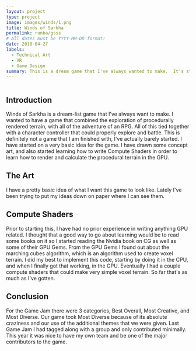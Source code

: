 ```yaml
---
layout: project
type: project
image: images/winds/1.png
title: Winds of Sarkha
permalink: runba/gsss
# All dates must be YYYY-MM-DD format!
date: 2018-04-27
labels:
  - Technical Art
  - VR
  - Game Design
summary: This is a dream game that I've always wanted to make.  It's still a work in progress
---
```


<div class="ui stackable two column grid">
  
</div>

## Introduction

Winds of Sarkha is a dream-list game that I've always want to make.  I wanted to have a game that combined the exploration of procedurally rendered terrain, with all of the adventure of an RPG.  All of this tied together with a character controller that could properly explore and battle.  This is definitely not a game that I am finished with, I've actually barely started.  I have started on a very basic idea for the game.  I have drawn some concept art, and also started learning how to write Compute Shaders in order to learn how to render and calculate the procedural terrain in the GPU.  

## The Art



I have a pretty basic idea of what I want this game to look like.  Lately I've been trying to put my ideas down on paper where I can see them.

## Compute Shaders

Prior to starting this, I have had no prior experience in writing anything GPU related.  I thought that a good way to go about learning would be to read some books on it so I started reading the Nvidia book on CG as well as some of their GPU Gems.  From the GPU Gems I found out about the marching cubes algorithm, which is an algorithm used to create voxel terrain.  I did my best to implement this code, starting by doing it in the CPU, and when I finally got that working, in the GPU.  Eventually I had a couple compute shaders that could make very simple voxel terrain.  So far that's as much as I've gotten.



## Conclusion

For the Game Jam there were 3 categories, Best Overall, Most Creative, and Most Diverse.  Our game took Most Diverse because of its absolute craziness and our use of the additional themes that we were given.  Last Game Jam I had tagged along with a group and only contributed minimally.  This year it was nice to have my own team and be one of the major contributors to the game.
